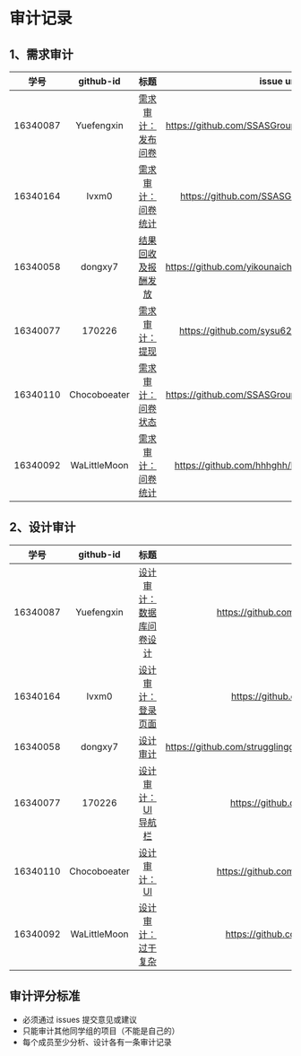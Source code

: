 # 审计记录
## 1、需求审计

| 学号	 | github-id| 标题 | 	issue url|  
| :------------: | :-------------: | :------------: | :-------------: |  
|16340087 | Yuefengxin | [需求审计：发布问卷](https://github.com/SSASGroup/Dashboard/issues/13) | https://github.com/SSASGroup/Dashboard/issues/13 |
|16340164 | lvxm0 | [需求审计：问卷统计](https://github.com/SSASGroup/client/issues/2)|https://github.com/SSASGroup/client/issues/2 |
|16340058 | dongxy7|[结果回收及报酬发放](https://github.com/yikounaicha/xianqianproj/issues/2) |https://github.com/yikounaicha/xianqianproj/issues/2|
|16340077 | 170226|[需求审计：提现](https://github.com/sysu620/sysu620/issues/2) | https://github.com/sysu620/sysu620/issues/2 |
|16340110 | Chocoboeater | [需求审计：问卷状态 ](https://github.com/SSASGroup/Dashboard/issues/23) |https://github.com/SSASGroup/Dashboard/issues/23 |
|16340092 | WaLittleMoon |[需求审计：问卷统计](https://github.com/hhhghh/Dashboard/issues/16) | https://github.com/hhhghh/Dashboard/issues/16|

## 2、设计审计

| 学号	 | github-id| 标题 | 	issue url|  
| :------------: | :-------------: | :------------: | :-------------: |  
|16340087 | Yuefengxin | [设计审计：数据库问卷设计](https://github.com/SSASGroup/Dashboard/issues/14) | https://github.com/SSASGroup/Dashboard/issues/14 |
|16340164 | lvxm0 | [设计审计：登录页面](https://github.com/SSASGroup/client/issues/1) | https://github.com/SSASGroup/client/issues/1|
|16340058 | dongxy7| [设计审计](https://github.com/strugglinggreenhands/SpareMoney_Documents/issues/10)| https://github.com/strugglinggreenhands/SpareMoney_Documents/issues/10 |
|16340077 | 170226| [设计审计：UI导航栏](https://github.com/sysu620/sysu620/issues/3)| https://github.com/sysu620/sysu620/issues/3 |
|16340110 | Chocoboeater | [设计审计：UI ](https://github.com/SSASGroup/Dashboard/issues/24)|https://github.com/SSASGroup/Dashboard/issues/24 |
|16340092 | WaLittleMoon |[设计审计：过于复杂](https://github.com/hhhghh/Dashboard/issues/17) | https://github.com/hhhghh/Dashboard/issues/17|


## 审计评分标准

* 必须通过 issues 提交意见或建议
* 只能审计其他同学组的项目（不能是自己的）
* 每个成员至少分析、设计各有一条审计记录
